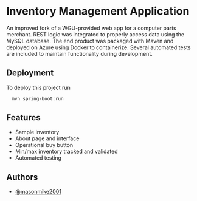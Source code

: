 
# Inventory Management Application

An improved fork of a WGU-provided web app for a computer parts merchant. REST logic was integrated to properly access data using the MySQL database. The end product was packaged with Maven and deployed on Azure using Docker to containerize. Several automated tests are included to maintain functionality during development.




## Deployment

To deploy this project run

```bash
  mvn spring-boot:run
```


## Features

- Sample inventory
- About page and interface
- Operational buy button
- Min/max inventory tracked and validated
- Automated testing

## Authors

- [@masonmike2001](https://www.github.com/masonmike2001)


